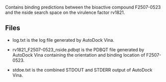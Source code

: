 Contains binding predictions between the bioactive compound F2507-0523 and the nside search space on the virulence factor rv1821.

## Files

- log.txt is the log file generated by AutoDock Vina.

- rv1821_F2507-0523_nside.pdbqt is the PDBQT file generated by AutoDock Vina containing the orientation and binding location of F2507-0523.

- stdoe.txt is the combined STDOUT and STDERR output of AutoDock Vina.

